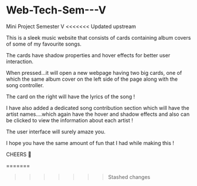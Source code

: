 # Web-Tech-Sem---V
 Mini Project Semester V
<<<<<<< Updated upstream

This is a sleek music website that consists of cards 
containing album covers of some of my favourite songs.

The cards have shadow properties and hover effects for 
better user interaction.

When pressed...it will open a new webpage having two big cards,
one of which the same album cover on the left side of the page 
along with the song controller.

The card on the right will have the lyrics of the song !

I have also added a dedicated song contribution section 
which will have the artist names....which again have the hover 
and shadow effects and also can be clicked to view the information
about each artist !

The user interface will surely amaze you.

I hope you have the same amount of fun that I had while making this !

CHEERS 🥂



=======
 
>>>>>>> Stashed changes
